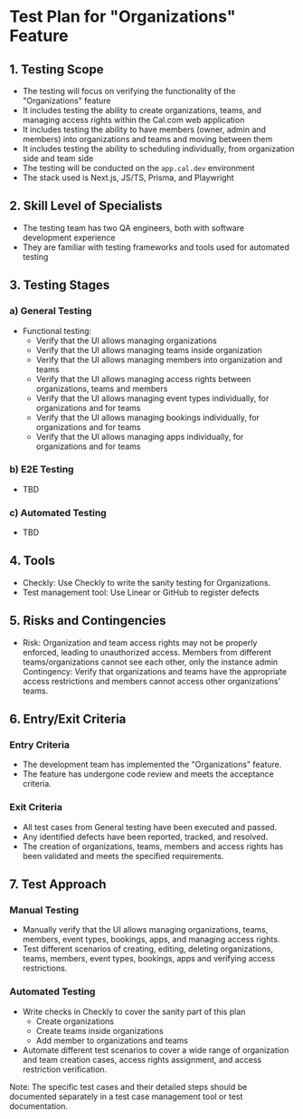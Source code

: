 # Test Plan for "Organizations" Feature

## 1. Testing Scope

- The testing will focus on verifying the functionality of the "Organizations" feature
- It includes testing the ability to create organizations, teams, and managing access rights within the Cal.com web application
- It includes testing the ability to have members (owner, admin and members) into organizations and teams and moving between them
- It includes testing the ability to scheduling individually, from organization side and team side
- The testing will be conducted on the `app.cal.dev` environment
- The stack used is Next.js, JS/TS, Prisma, and Playwright

## 2. Skill Level of Specialists

- The testing team has two QA engineers, both with software development experience
- They are familiar with testing frameworks and tools used for automated testing

## 3. Testing Stages

### a) General Testing

- Functional testing:
  - Verify that the UI allows managing organizations
  - Verify that the UI allows managing teams inside organization
  - Verify that the UI allows managing members into organization and teams
  - Verify that the UI allows managing access rights between organizations, teams and members
  - Verify that the UI allows managing event types individually, for organizations and for teams
  - Verify that the UI allows managing bookings individually, for organizations and for teams
  - Verify that the UI allows managing apps individually, for organizations and for teams

### b) E2E Testing

- TBD

### c) Automated Testing

- TBD

## 4. Tools

- Checkly: Use Checkly to write the sanity testing for Organizations.
- Test management tool: Use Linear or GitHub to register defects

## 5. Risks and Contingencies

- Risk: Organization and team access rights may not be properly enforced, leading to unauthorized access. Members from different teams/organizations cannot see each other, only the instance admin
  Contingency: Verify that organizations and teams have the appropriate access restrictions and members cannot access other organizations' teams.

## 6. Entry/Exit Criteria

### Entry Criteria

- The development team has implemented the "Organizations" feature.
- The feature has undergone code review and meets the acceptance criteria.

### Exit Criteria

- All test cases from General testing have been executed and passed.
- Any identified defects have been reported, tracked, and resolved.
- The creation of organizations, teams, members and access rights has been validated and meets the specified requirements.

## 7. Test Approach

### Manual Testing

- Manually verify that the UI allows managing organizations, teams, members, event types, bookings, apps, and managing access rights.
- Test different scenarios of creating, editing, deleting organizations, teams, members, event types, bookings, apps and verifying access restrictions.

### Automated Testing

- Write checks in Checkly to cover the sanity part of this plan
  - Create organizations
  - Create teams inside organizations
  - Add member to organizations and teams
- Automate different test scenarios to cover a wide range of organization and team creation cases, access rights assignment, and access restriction verification.

Note: The specific test cases and their detailed steps should be documented separately in a test case management tool or test documentation.

